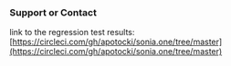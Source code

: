 ### Support or Contact
link to the regression test results: [https://circleci.com/gh/apotocki/sonia.one/tree/master](https://circleci.com/gh/apotocki/sonia.one/tree/master)
